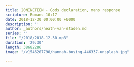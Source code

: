 ```yaml
---
title: 20NINETEEN - Gods declaration, mans response
scripture: Romans 10:17
date: 2018-12-30 00:00:00 +0000
description: ''
author: _authors/heath-van-staden.md
series: ''
file: "/2018/2018-12-30.mp3"
duration: '29:30'
length: 38682286
image: "/v1546207790/hannah-busing-446337-unsplash.jpg"

---
```

